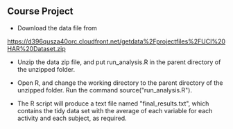 
## Course Project

* Download the data file from

https://d396qusza40orc.cloudfront.net/getdata%2Fprojectfiles%2FUCI%20HAR%20Dataset.zip 

* Unzip the data zip file, and put run_analysis.R in the parent directory of the unzipped folder.

* Open R, and change the working directory to the parent directory of the unzipped folder. Run the command source("run_analysis.R").

* The R script will produce a text file named "final_results.txt", which contains the tidy data set with the average of each variable for each activity and each subject, as required.

